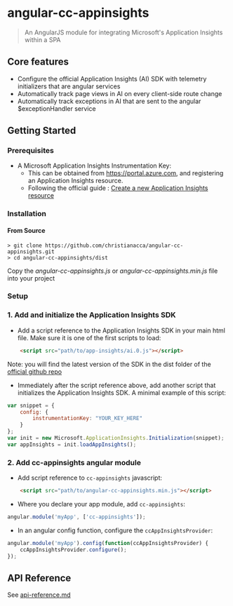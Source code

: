 # angular-cc-appinsights

> An AngularJS module for integrating Microsoft's Application Insights within a SPA

## Core features

* Configure the official Application Insights (AI) SDK with telemetry initializers that are angular services
* Automatically track page views in AI on every client-side route change
* Automatically track exceptions in AI that are sent to the angular $exceptionHandler service

## Getting Started

### Prerequisites

- A Microsoft Application Insights Instrumentation Key:
    - This can be obtained from https://portal.azure.com, and registering an Application Insights resource.
    - Following the official guide : [Create a new Application Insights resource](https://azure.microsoft.com/en-gb/documentation/articles/app-insights-create-new-resource/)


### Installation 

#### From Source
```
> git clone https://github.com/christianacca/angular-cc-appinsights.git
> cd angular-cc-appinsights/dist
```
Copy the *angular-cc-appinsights.js* or *angular-cc-appinsights.min.js* file into your project


### Setup

### 1. Add and initialize the Application Insights SDK

* Add a script reference to the Application Insights SDK in your main html file. Make sure it is one of the first scripts to load:
```html
	<script src="path/to/app-insights/ai.0.js"></script>
```

Note: you will find the latest version of the SDK in the dist folder of the [official github repo](https://github.com/Microsoft/ApplicationInsights-JS)

* Immediately after the script reference above, add another script that initializes the Application Insights SDK. A minimal example of this script:
```js
var snippet = {
	config: {
		instrumentationKey: "YOUR_KEY_HERE"
	}
};
var init = new Microsoft.ApplicationInsights.Initialization(snippet);
var appInsights = init.loadAppInsights();
```

### 2. Add cc-appinsights angular module

* Add script reference to `cc-appinsights` javascript:
```html
	<script src="path/to/angular-cc-appinsights.min.js"></script>
```

* Where you declare your app module, add `cc-appinsights`:
```js
angular.module('myApp', ['cc-appinsights']);
```

* In an angular config function, configure the `ccAppInsightsProvider`:
```js
angular.module('myApp').config(function(ccAppInsightsProvider) {
	ccAppInsightsProvider.configure(); 
});
```

## API Reference

See [api-reference.md](api-reference.md)